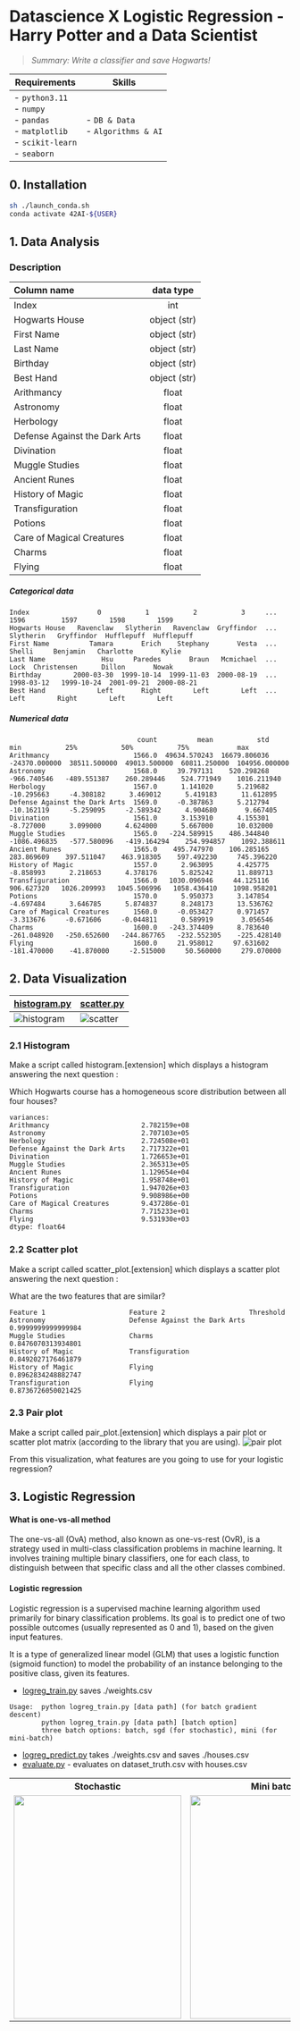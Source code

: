 #  Datascience X Logistic Regression - Harry Potter and a Data Scientist
>*_Summary: Write a classifier and save Hogwarts!_*

| Requirements | Skills |
|--------------|--------|
| - `python3.11`<br> - `numpy`<br> - `pandas`<br> - `matplotlib`<br> - `scikit-learn`<br> - `seaborn` | - `DB & Data`<br> - `Algorithms & AI` |


## 0. Installation
```bash
sh ./launch_conda.sh
conda activate 42AI-${USER}
```

## 1. Data Analysis
### Description
| Column name                   | data type    |
|:------------------------------|:------------:|
| Index                         | int          |
| Hogwarts House                | object (str) |
| First Name                    | object (str) |
| Last Name                     | object (str) |
| Birthday                      | object (str) |
| Best Hand                     | object (str) |
| Arithmancy                    | float        |
| Astronomy                     | float        |
| Herbology                     | float        |
| Defense Against the Dark Arts | float        |
| Divination                    | float        |
| Muggle Studies                | float        |
| Ancient Runes                 | float        |
| History of Magic              | float        |
| Transfiguration               | float        |
| Potions                       | float        |
| Care of Magical Creatures     | float        |
| Charms                        | float        |
| Flying                        | float        |


##### Categorical data
```
Index                 0           1           2           3     ...        1596         1597        1598        1599
Hogwarts House   Ravenclaw   Slytherin   Ravenclaw  Gryffindor  ...   Slytherin   Gryffindor  Hufflepuff  Hufflepuff
First Name          Tamara       Erich    Stephany       Vesta  ...      Shelli     Benjamin   Charlotte       Kylie
Last Name              Hsu     Paredes       Braun   Mcmichael  ...        Lock  Christensen      Dillon       Nowak
Birthday        2000-03-30  1999-10-14  1999-11-03  2000-08-19  ...  1998-03-12   1999-10-24  2001-09-21  2000-08-21
Best Hand             Left       Right        Left        Left  ...        Left        Right        Left        Left
```
##### Numerical data

```
                                count          mean           std           min           25%           50%           75%            max                     
Arithmancy                     1566.0  49634.570243  16679.806036 -24370.000000  38511.500000  49013.500000  60811.250000  104956.000000
Astronomy                      1568.0     39.797131    520.298268   -966.740546   -489.551387    260.289446    524.771949    1016.211940
Herbology                      1567.0      1.141020      5.219682    -10.295663     -4.308182      3.469012      5.419183      11.612895
Defense Against the Dark Arts  1569.0     -0.387863      5.212794    -10.162119     -5.259095     -2.589342      4.904680       9.667405
Divination                     1561.0      3.153910      4.155301     -8.727000      3.099000      4.624000      5.667000      10.032000
Muggle Studies                 1565.0   -224.589915    486.344840  -1086.496835   -577.580096   -419.164294    254.994857    1092.388611
Ancient Runes                  1565.0    495.747970    106.285165    283.869609    397.511047    463.918305    597.492230     745.396220
History of Magic               1557.0      2.963095      4.425775     -8.858993      2.218653      4.378176      5.825242      11.889713
Transfiguration                1566.0   1030.096946     44.125116    906.627320   1026.209993   1045.506996   1058.436410    1098.958201
Potions                        1570.0      5.950373      3.147854     -4.697484      3.646785      5.874837      8.248173      13.536762
Care of Magical Creatures      1560.0     -0.053427      0.971457     -3.313676     -0.671606     -0.044811      0.589919       3.056546
Charms                         1600.0   -243.374409      8.783640   -261.048920   -250.652600   -244.867765   -232.552305    -225.428140
Flying                         1600.0     21.958012     97.631602   -181.470000    -41.870000     -2.515000     50.560000     279.070000
```

## 2. Data Visualization
|[histogram.py](./histogram.py)|[scatter.py](./scatter.py)    |
|---------------------------------------------|-------------------------------------------------------|
|![histogram](https://github.com/jmcheon/dslr/assets/40683323/37f1aff8-fa15-4786-849c-dca507659868)|![scatter](https://github.com/jmcheon/dslr/assets/40683323/d0291802-b765-47ab-b4af-fd1293ee49b3)|

### 2.1 Histogram
Make a script called histogram.[extension] which displays a histogram answering the next question : 

Which Hogwarts course has a homogeneous score distribution between all four houses?
```
variances:
Arithmancy                       2.782159e+08
Astronomy                        2.707103e+05
Herbology                        2.724508e+01
Defense Against the Dark Arts    2.717322e+01
Divination                       1.726653e+01
Muggle Studies                   2.365313e+05
Ancient Runes                    1.129654e+04
History of Magic                 1.958748e+01
Transfiguration                  1.947026e+03
Potions                          9.908986e+00
Care of Magical Creatures        9.437286e-01
Charms                           7.715233e+01
Flying                           9.531930e+03
dtype: float64
```

### 2.2 Scatter plot
Make a script called scatter_plot.[extension] which displays a scatter plot answering the next question : 

What are the two features that are similar?
```
Feature 1                     Feature 2                     Threshold
Astronomy                     Defense Against the Dark Arts 0.9999999999999984
Muggle Studies                Charms                        0.8476070313934801
History of Magic              Transfiguration               0.8492027176461879
History of Magic              Flying                        0.8962834248882747
Transfiguration               Flying                        0.8736726050021425
```

### 2.3 Pair plot
Make a script called pair_plot.[extension] which displays a pair plot or scatter plot matrix (according to the library that you are using). 
![pair plot](https://github.com/jmcheon/dslr/assets/40683323/188ab916-fa6f-4436-823a-46d0859de23a)

From this visualization, what features are you going to use for your logistic regression?


## 3. Logistic Regression

#### What is one-vs-all method

The one-vs-all (OvA) method, also known as one-vs-rest (OvR), is a strategy used in multi-class classification problems in machine learning. It involves training multiple binary classifiers, one for each class, to distinguish between that specific class and all the other classes combined.

#### Logistic regression

Logistic regression is a supervised machine learning algorithm used primarily for binary classification problems. Its goal is to predict one of two possible outcomes (usually represented as 0 and 1), based on the given input features.

It is a type of generalized linear model (GLM) that uses a logistic function (sigmoid function) to model the probability of an instance belonging to the positive class, given its features.

- [logreg_train.py](./logreg_train.py) saves ./weights.csv
```
Usage:  python logreg_train.py [data path] (for batch gradient descent)
        python logreg_train.py [data path] [batch option]
        three batch options: batch, sgd (for stochastic), mini (for mini-batch)
```
- [logreg_predict.py](./logreg_predict.py) takes ./weights.csv and saves ./houses.csv
- [evaluate.py](./evaluate.py) - evaluates on dataset_truth.csv with houses.csv

<table>
  <tr>
    <th>Stochastic</th>
    <th>Mini batch</th>
    <th>Batch</th>
  </tr>
  <tr>
    <td><img src="https://github.com/jmcheon/dslr/assets/40683323/a5868045-6f6e-4a6b-bbb0-47369729723d" width="300" height="400"></td>
    <td><img src="https://github.com/jmcheon/dslr/assets/40683323/dfb63958-9597-4f31-9831-f480b2db9988" width="300" height="400"></td>
    <td><img src="https://github.com/jmcheon/dslr/assets/40683323/9c472695-eb61-4d82-bb7f-907753ab214f" width="300" height="400"></td>
  </tr>
</table>
